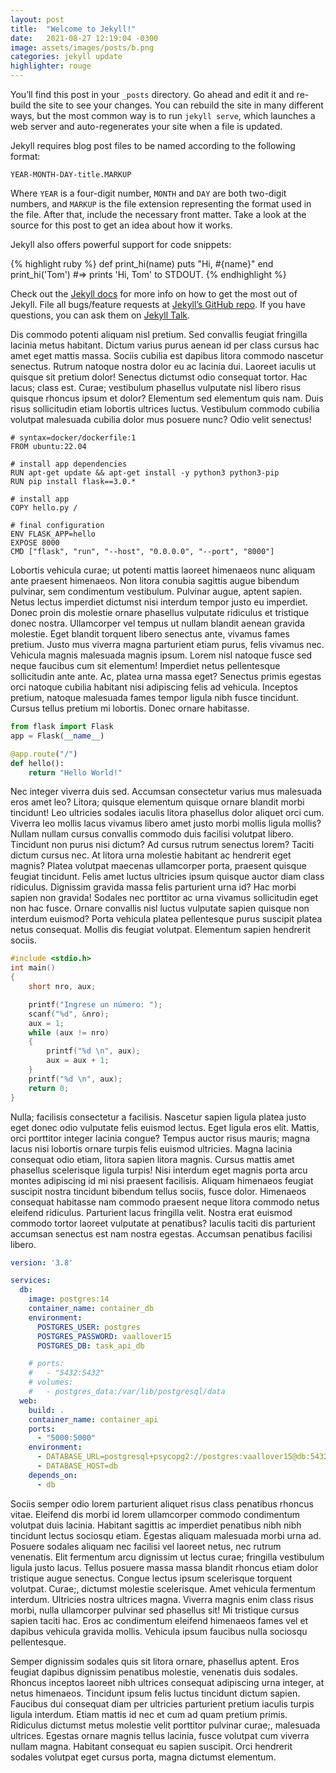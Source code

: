 ```yaml
---
layout: post
title:  "Welcome to Jekyll!"
date:   2021-08-27 12:19:04 -0300
image: assets/images/posts/b.png
categories: jekyll update
highlighter: rouge
---
```

You’ll find this post in your `_posts` directory. Go ahead and edit it and re-build the site to see your changes. You can rebuild the site in many different ways, but the most common way is to run `jekyll serve`, which launches a web server and auto-regenerates your site when a file is updated.

Jekyll requires blog post files to be named according to the following format:

`YEAR-MONTH-DAY-title.MARKUP`

Where `YEAR` is a four-digit number, `MONTH` and `DAY` are both two-digit numbers, and `MARKUP` is the file extension representing the format used in the file. After that, include the necessary front matter. Take a look at the source for this post to get an idea about how it works.

Jekyll also offers powerful support for code snippets:

{% highlight ruby %}
def print_hi(name)
  puts "Hi, #{name}"
end
print_hi('Tom')
#=> prints 'Hi, Tom' to STDOUT.
{% endhighlight %}

Check out the [Jekyll docs][jekyll-docs] for more info on how to get the most out of Jekyll. File all bugs/feature requests at [Jekyll’s GitHub repo][jekyll-gh]. If you have questions, you can ask them on [Jekyll Talk][jekyll-talk].

[jekyll-docs]: https://jekyllrb.com/docs/home
[jekyll-gh]:   https://github.com/jekyll/jekyll
[jekyll-talk]: https://talk.jekyllrb.com/

Dis commodo potenti aliquam nisl pretium. Sed convallis feugiat fringilla lacinia metus habitant. Dictum varius purus aenean id per class cursus hac amet eget mattis massa. Sociis cubilia est dapibus litora commodo nascetur senectus. Rutrum natoque nostra dolor eu ac lacinia dui. Laoreet iaculis ut quisque sit pretium dolor! Senectus dictumst odio consequat tortor. Hac lacus; class est. Curae; vestibulum phasellus vulputate nisl libero risus quisque rhoncus ipsum et dolor? Elementum sed elementum quis nam. Duis risus sollicitudin etiam lobortis ultrices luctus. Vestibulum commodo cubilia volutpat malesuada cubilia dolor mus posuere nunc? Odio velit senectus!

```docker
# syntax=docker/dockerfile:1
FROM ubuntu:22.04

# install app dependencies
RUN apt-get update && apt-get install -y python3 python3-pip
RUN pip install flask==3.0.*

# install app
COPY hello.py /

# final configuration
ENV FLASK_APP=hello
EXPOSE 8000
CMD ["flask", "run", "--host", "0.0.0.0", "--port", "8000"]
```

Lobortis vehicula curae; ut potenti mattis laoreet himenaeos nunc aliquam ante praesent himenaeos. Non litora conubia sagittis augue bibendum pulvinar, sem condimentum vestibulum. Pulvinar augue, aptent sapien. Netus lectus imperdiet dictumst nisi interdum tempor justo eu imperdiet. Donec proin dis molestie ornare phasellus vulputate ridiculus et tristique donec nostra. Ullamcorper vel tempus ut nullam blandit aenean gravida molestie. Eget blandit torquent libero senectus ante, vivamus fames pretium. Justo mus viverra magna parturient etiam purus, felis vivamus nec. Vehicula magnis malesuada magnis ipsum. Lorem nisl natoque fusce sed neque faucibus cum sit elementum! Imperdiet netus pellentesque sollicitudin ante ante. Ac, platea urna massa eget? Senectus primis egestas orci natoque cubilia habitant nisi adipiscing felis ad vehicula. Inceptos pretium, natoque malesuada fames tempor ligula nibh fusce tincidunt. Cursus tellus pretium mi lobortis. Donec ornare habitasse.

```py
from flask import Flask
app = Flask(__name__)

@app.route("/")
def hello():
    return "Hello World!"
```

Nec integer viverra duis sed. Accumsan consectetur varius mus malesuada eros amet leo? Litora; quisque elementum quisque ornare blandit morbi tincidunt! Leo ultricies sodales iaculis litora phasellus dolor aliquet orci cum. Viverra leo mollis lacus vivamus libero amet justo morbi mollis ligula mollis? Nullam nullam cursus convallis commodo duis facilisi volutpat libero. Tincidunt non purus nisi dictum? Ad cursus rutrum senectus lorem? Taciti dictum cursus nec. At litora urna molestie habitant ac hendrerit eget magnis? Platea volutpat maecenas ullamcorper porta, praesent quisque feugiat tincidunt. Felis amet luctus ultricies ipsum quisque auctor diam class ridiculus. Dignissim gravida massa felis parturient urna id? Hac morbi sapien non gravida! Sodales nec porttitor ac urna vivamus sollicitudin eget non hac fusce. Ornare convallis nisl luctus vulputate sapien quisque non interdum euismod? Porta vehicula platea pellentesque purus suscipit platea netus consequat. Mollis dis feugiat volutpat. Elementum sapien hendrerit sociis.

```c
#include <stdio.h>
int main()
{
    short nro, aux;

    printf("Ingrese un número: ");
    scanf("%d", &nro);
    aux = 1;
    while (aux != nro)
    {
        printf("%d \n", aux);
        aux = aux + 1;
    }
    printf("%d \n", aux);
    return 0;
}
```

Nulla; facilisis consectetur a facilisis. Nascetur sapien ligula platea justo eget donec odio vulputate felis euismod lectus. Eget ligula eros elit. Mattis, orci porttitor integer lacinia congue? Tempus auctor risus mauris; magna lacus nisi lobortis ornare turpis felis euismod ultricies. Magna lacinia consequat odio etiam, litora sapien litora magnis. Cursus mattis amet phasellus scelerisque ligula turpis! Nisi interdum eget magnis porta arcu montes adipiscing id mi nisi praesent facilisis. Aliquam himenaeos feugiat suscipit nostra tincidunt bibendum tellus sociis, fusce dolor. Himenaeos consequat habitasse nam commodo praesent neque litora commodo netus eleifend ridiculus. Parturient lacus fringilla velit. Nostra erat euismod commodo tortor laoreet vulputate at penatibus? Iaculis taciti dis parturient accumsan senectus est nam nostra egestas. Accumsan penatibus facilisi libero.

```yml
version: '3.8'

services:
  db:
    image: postgres:14
    container_name: container_db
    environment:
      POSTGRES_USER: postgres
      POSTGRES_PASSWORD: vaallover15
      POSTGRES_DB: task_api_db

    # ports:
    #   - "5432:5432"
    # volumes:
    #   - postgres_data:/var/lib/postgresql/data
  web:
    build: .
    container_name: container_api
    ports:
      - "5000:5000"
    environment:
      - DATABASE_URL=postgresql+psycopg2://postgres:vaallover15@db:5432/task_api_db
      - DATABASE_HOST=db
    depends_on:
      - db
```

Sociis semper odio lorem parturient aliquet risus class penatibus rhoncus vitae. Eleifend dis morbi id lorem ullamcorper commodo condimentum volutpat duis lacinia. Habitant sagittis ac imperdiet penatibus nibh nibh tincidunt lectus sociosqu etiam. Egestas aliquam malesuada morbi urna ad. Posuere sodales aliquam nec facilisi vel laoreet netus, nec rutrum venenatis. Elit fermentum arcu dignissim ut lectus curae; fringilla vestibulum ligula justo lacus. Tellus posuere massa massa blandit rhoncus etiam dolor tristique augue senectus. Congue lectus ipsum scelerisque torquent volutpat. Curae;, dictumst molestie scelerisque. Amet vehicula fermentum interdum. Ultricies nostra ultrices magna. Viverra magnis enim class risus morbi, nulla ullamcorper pulvinar sed phasellus sit! Mi tristique cursus sapien taciti hac. Eros ac condimentum eleifend himenaeos fames vel et dapibus vehicula gravida mollis. Vehicula ipsum faucibus nulla sociosqu pellentesque.

Semper dignissim sodales quis sit litora ornare, phasellus aptent. Eros feugiat dapibus dignissim penatibus molestie, venenatis duis sodales. Rhoncus inceptos laoreet nibh ultrices consequat adipiscing urna integer, at netus himenaeos. Tincidunt ipsum felis luctus tincidunt dictum sapien. Faucibus dui consequat diam per ultricies parturient pretium iaculis turpis ligula interdum. Etiam mattis id nec et cum ad quam pretium primis. Ridiculus dictumst metus molestie velit porttitor pulvinar curae;, malesuada ultrices. Egestas ornare magnis tellus lacinia, fusce volutpat cum viverra nullam magna. Habitant consequat eu sapien suscipit. Orci hendrerit sodales volutpat eget cursus porta, magna dictumst elementum.

